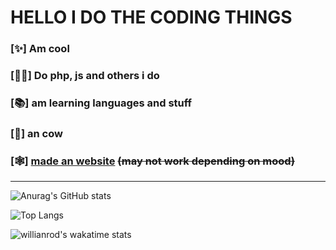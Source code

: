 # HELLO I DO THE CODING THINGS
### [✨] Am cool
### [👨‍✈] Do php, js and others i do
### [📚] am learning languages and stuff
### [🐄] an cow
### [🕸] [made an website](https://hayden1321.com) ~~(may not work depending on mood)~~
-------------

![Anurag's GitHub stats](https://github-readme-stats.vercel.app/api?username=williamsharp)

![Top Langs](https://github-readme-stats.vercel.app/api/top-langs/?username=williamsharp&layout=compact)

![willianrod's wakatime stats](https://github-readme-stats.vercel.app/api/wakatime?username=d8c02cf7-53cd-4b8f-89bc-13521f8cd53a)
